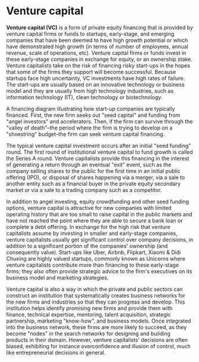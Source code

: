 # Venture capital

**Venture capital (VC)** is a form of private equity financing that is provided by venture capital firms or funds to startups, early-stage, and emerging companies that have been deemed to have high growth potential or which have demonstrated high growth (in terms of number of employees, annual revenue, scale of operations, etc). Venture capital firms or funds invest in these early-stage companies in exchange for equity, or an ownership stake. Venture capitalists take on the risk of financing risky start-ups in the hopes that some of the firms they support will become successful. Because startups face high uncertainty, VC investments have high rates of failure. The start-ups are usually based on an innovative technology or business model and they are usually from high technology industries, such as information technology (IT), clean technology or biotechnology.

A financing diagram illustrating how start-up companies are typically financed. First, the new firm seeks out "seed capital" and funding from "angel investors" and accelerators. Then, if the firm can survive through the "valley of death"–the period where the firm is trying to develop on a "shoestring" budget–the firm can seek venture capital financing.

The typical venture capital investment occurs after an initial "seed funding" round. The first round of institutional venture capital to fund growth is called the Series A round. Venture capitalists provide this financing in the interest of generating a return through an eventual "exit" event, such as the company selling shares to the public for the first time in an initial public offering (IPO), or disposal of shares happening via a merger, via a sale to another entity such as a financial buyer in the private equity secondary market or via a sale to a trading company such as a competitor.

In addition to angel investing, equity crowdfunding and other seed funding options, venture capital is attractive for new companies with limited operating history that are too small to raise capital in the public markets and have not reached the point where they are able to secure a bank loan or complete a debt offering. In exchange for the high risk that venture capitalists assume by investing in smaller and early-stage companies, venture capitalists usually get significant control over company decisions, in addition to a significant portion of the companies' ownership (and consequently value). Start-ups like Uber, Airbnb, Flipkart, Xiaomi & Didi Chuxing are highly valued startups, commonly known as Unicorns where venture capitalists contribute more than financing to these early-stage firms; they also often provide strategic advice to the firm's executives on its business model and marketing strategies.

Venture capital is also a way in which the private and public sectors can construct an institution that systematically creates business networks for the new firms and industries so that they can progress and develop. This institution helps identify promising new firms and provide them with finance, technical expertise, mentoring, talent acquisition, strategic partnership, marketing "know-how", and business models. Once integrated into the business network, these firms are more likely to succeed, as they become "nodes" in the search networks for designing and building products in their domain. However, venture capitalists' decisions are often biased, exhibiting for instance overconfidence and illusion of control, much like entrepreneurial decisions in general.